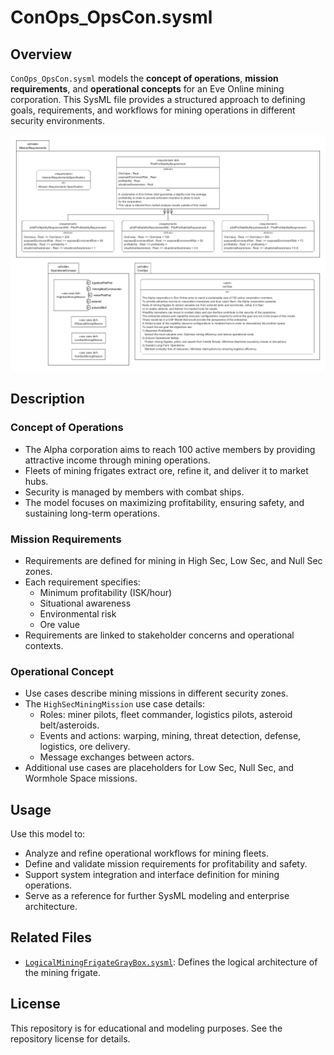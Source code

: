 # ConOps_OpsCon.sysml

## Overview

`ConOps_OpsCon.sysml` models the **concept of operations**, **mission requirements**, and **operational concepts** for an Eve Online mining corporation. This SysML file provides a structured approach to defining goals, requirements, and workflows for mining operations in different security environments.

![ConOps_OpsCon](Images/ConOps_OpsCon.png)

## Description

### Concept of Operations
- The Alpha corporation aims to reach 100 active members by providing attractive income through mining operations.
- Fleets of mining frigates extract ore, refine it, and deliver it to market hubs.
- Security is managed by members with combat ships.
- The model focuses on maximizing profitability, ensuring safety, and sustaining long-term operations.

### Mission Requirements
- Requirements are defined for mining in High Sec, Low Sec, and Null Sec zones.
- Each requirement specifies:
  - Minimum profitability (ISK/hour)
  - Situational awareness
  - Environmental risk
  - Ore value
- Requirements are linked to stakeholder concerns and operational contexts.

### Operational Concept
- Use cases describe mining missions in different security zones.
- The `HighSecMiningMission` use case details:
  - Roles: miner pilots, fleet commander, logistics pilots, asteroid belt/asteroids.
  - Events and actions: warping, mining, threat detection, defense, logistics, ore delivery.
  - Message exchanges between actors.
- Additional use cases are placeholders for Low Sec, Null Sec, and Wormhole Space missions.

## Usage

Use this model to:
- Analyze and refine operational workflows for mining fleets.
- Define and validate mission requirements for profitability and safety.
- Support system integration and interface definition for mining operations.
- Serve as a reference for further SysML modeling and enterprise architecture.

## Related Files

- [`LogicalMiningFrigateGrayBox.sysml`](MiningFrigate/LogicalMiningFrigateGrayBox.sysml): Defines the logical architecture of the mining frigate.

## License

This repository is for educational and modeling purposes. See the repository license for details.